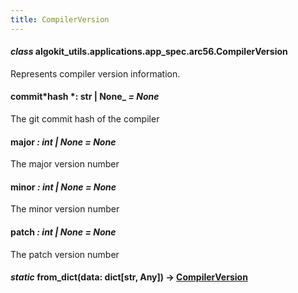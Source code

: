 ```yaml
---
title: CompilerVersion
---
```


#### _class_ algokit_utils.applications.app_spec.arc56.CompilerVersion

Represents compiler version information.

#### commit*hash *: str | None\_ _= None_

The git commit hash of the compiler

#### major _: int | None_ _= None_

The major version number

#### minor _: int | None_ _= None_

The minor version number

#### patch _: int | None_ _= None_

The patch version number

#### _static_ from_dict(data: dict[str, Any]) → [CompilerVersion](#algokit_utils.applications.app_spec.arc56.CompilerVersion)
